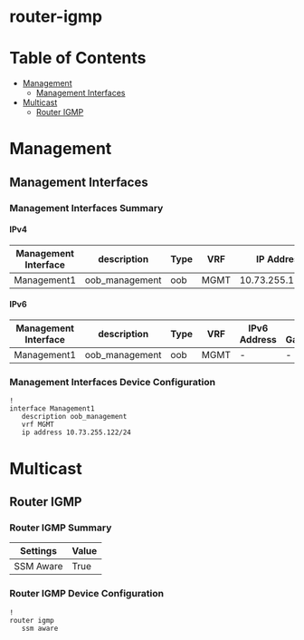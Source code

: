 # router-igmp
# Table of Contents

- [Management](#management)
  - [Management Interfaces](#management-interfaces)
- [Multicast](#multicast)
  - [Router IGMP](#router-igmp)

# Management

## Management Interfaces

### Management Interfaces Summary

#### IPv4

| Management Interface | description | Type | VRF | IP Address | Gateway |
| -------------------- | ----------- | ---- | --- | ---------- | ------- |
| Management1 | oob_management | oob | MGMT | 10.73.255.122/24 | 10.73.255.2 |

#### IPv6

| Management Interface | description | Type | VRF | IPv6 Address | IPv6 Gateway |
| -------------------- | ----------- | ---- | --- | ------------ | ------------ |
| Management1 | oob_management | oob | MGMT | - | - |

### Management Interfaces Device Configuration

```eos
!
interface Management1
   description oob_management
   vrf MGMT
   ip address 10.73.255.122/24
```

# Multicast

## Router IGMP

### Router IGMP Summary

| Settings | Value |
| -------- | ----- |
| SSM Aware | True |

### Router IGMP Device Configuration

```eos
!
router igmp
   ssm aware
```
